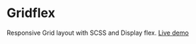 # Gridflex
Responsive Grid layout with SCSS and Display flex.
[Live demo](https://ga-mo.github.io/gridflex/demo/)
